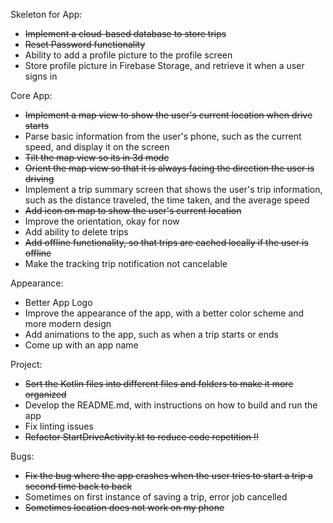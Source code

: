 Skeleton for App:
- ~~Implement a cloud-based database to store trips~~
- ~~Reset Password functionality~~
- Ability to add a profile picture to the profile screen
- Store profile picture in Firebase Storage, and retrieve it when a user signs in

Core App:
- ~~Implement a map view to show the user's current location when drive starts~~
- Parse basic information from the user's phone, such as the current speed, and display it on the screen
- ~~Tilt the map view so its in 3d mode~~
- ~~Orient the map view so that it is always facing the direction the user is driving~~
- Implement a trip summary screen that shows the user's trip information, such as the distance traveled, 
the time taken, and the average speed
- ~~Add icon on map to show the user's current location~~
- Improve the orientation, okay for now
- Add ability to delete trips
- ~~Add offline functionality, so that trips are cached locally if the user is offline~~
- Make the tracking trip notification not cancelable

Appearance:
- Better App Logo
- Improve the appearance of the app, with a better color scheme and more modern design
- Add animations to the app, such as when a trip starts or ends
- Come up with an app name

Project:
- ~~Sort the Kotlin files into different files and folders to make it more organized~~
- Develop the README.md, with instructions on how to build and run the app
- Fix linting issues
- ~~Refactor StartDriveActivity.kt to reduce code repetition !!~~

Bugs:
- ~~Fix the bug where the app crashes when the user tries to start a trip a second time back to back~~
- Sometimes on first instance of saving a trip, error job cancelled
- ~~Sometimes location does not work on my phone~~